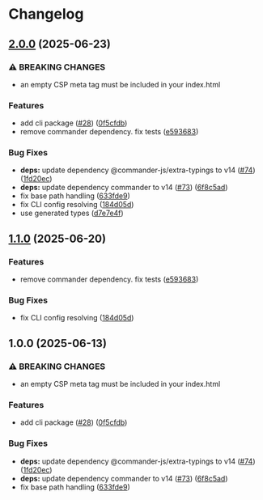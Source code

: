 # Changelog

## [2.0.0](https://github.com/maccuaa/vite-plugin-csp/compare/csp-bun-cli-v1.1.0...csp-bun-cli-v2.0.0) (2025-06-23)


### ⚠ BREAKING CHANGES

* an empty CSP meta tag must be included in your index.html

### Features

* add cli package ([#28](https://github.com/maccuaa/vite-plugin-csp/issues/28)) ([0f5cfdb](https://github.com/maccuaa/vite-plugin-csp/commit/0f5cfdba1845b032ed6cdc6c3ea4cbbb605c93a4))
* remove commander dependency. fix tests ([e593683](https://github.com/maccuaa/vite-plugin-csp/commit/e59368362bc87ee585786f8dc01bdaff54078477))


### Bug Fixes

* **deps:** update dependency @commander-js/extra-typings to v14 ([#74](https://github.com/maccuaa/vite-plugin-csp/issues/74)) ([1fd20ec](https://github.com/maccuaa/vite-plugin-csp/commit/1fd20ecda7ba4eb27fe5ed9332372106cc5318c2))
* **deps:** update dependency commander to v14 ([#73](https://github.com/maccuaa/vite-plugin-csp/issues/73)) ([6f8c5ad](https://github.com/maccuaa/vite-plugin-csp/commit/6f8c5adcbf6b2bbea6eff9bc6c78299f27aecc70))
* fix base path handling ([633fde9](https://github.com/maccuaa/vite-plugin-csp/commit/633fde9282bc9b4f16bde4cfed595d0b2b3ca17b))
* fix CLI config resolving ([184d05d](https://github.com/maccuaa/vite-plugin-csp/commit/184d05d01bd6b182f5337b12eb3d6feec52b7ace))
* use generated types ([d7e7e4f](https://github.com/maccuaa/vite-plugin-csp/commit/d7e7e4fc35ce0c58c731008040d178a7e462e596))

## [1.1.0](https://github.com/maccuaa/vite-plugin-csp/compare/v1.0.0...v1.1.0) (2025-06-20)


### Features

* remove commander dependency. fix tests ([e593683](https://github.com/maccuaa/vite-plugin-csp/commit/e59368362bc87ee585786f8dc01bdaff54078477))


### Bug Fixes

* fix CLI config resolving ([184d05d](https://github.com/maccuaa/vite-plugin-csp/commit/184d05d01bd6b182f5337b12eb3d6feec52b7ace))

## 1.0.0 (2025-06-13)


### ⚠ BREAKING CHANGES

* an empty CSP meta tag must be included in your index.html

### Features

* add cli package ([#28](https://github.com/maccuaa/vite-plugin-csp/issues/28)) ([0f5cfdb](https://github.com/maccuaa/vite-plugin-csp/commit/0f5cfdba1845b032ed6cdc6c3ea4cbbb605c93a4))


### Bug Fixes

* **deps:** update dependency @commander-js/extra-typings to v14 ([#74](https://github.com/maccuaa/vite-plugin-csp/issues/74)) ([1fd20ec](https://github.com/maccuaa/vite-plugin-csp/commit/1fd20ecda7ba4eb27fe5ed9332372106cc5318c2))
* **deps:** update dependency commander to v14 ([#73](https://github.com/maccuaa/vite-plugin-csp/issues/73)) ([6f8c5ad](https://github.com/maccuaa/vite-plugin-csp/commit/6f8c5adcbf6b2bbea6eff9bc6c78299f27aecc70))
* fix base path handling ([633fde9](https://github.com/maccuaa/vite-plugin-csp/commit/633fde9282bc9b4f16bde4cfed595d0b2b3ca17b))
